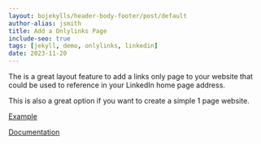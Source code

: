 ```yaml
---
layout: bojekylls/header-body-footer/post/default
author-alias: jsmith
title: Add a Onlylinks Page
include-seo: true
tags: [jekyll, demo, onlylinks, linkedin]
date: 2023-11-20
---
```


The is a great layout feature to add a links only page to your website that could be used to reference in your LinkedIn home page address.
<!--more-->
This is also a great option if you want to create a simple 1 page website.

[Example](/links)

[Documentation](www.google.com)
